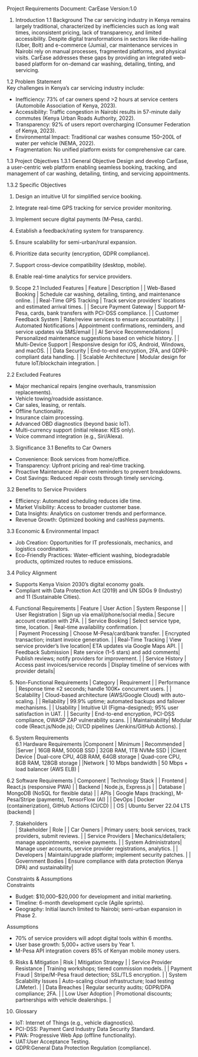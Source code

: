 Project Requirements Document: CarEase 
Version:1.0  
 
1. Introduction
1.1 Background
The car servicing industry in Kenya remains largely traditional, characterized by inefficiencies such as long wait times, inconsistent pricing, lack of transparency, and limited accessibility. Despite digital transformations in sectors like ride-hailing (Uber, Bolt) and e-commerce (Jumia), car maintenance services in Nairobi rely on manual processes, fragmented platforms, and physical visits. CarEase addresses these gaps by providing an integrated web-based platform for on-demand car washing, detailing, tinting, and servicing.  

1.2 Problem Statement  
Key challenges in Kenya’s car servicing industry include:  
- Inefficiency: 73% of car owners spend >2 hours at service centers (Automobile Association of Kenya, 2023).  
- Accessibility: Traffic congestion in Nairobi results in 57-minute daily commutes (Kenya Urban Roads Authority, 2022).  
- Transparency: 92% of users report overcharging (Consumer Federation of Kenya, 2023).  
- Environmental Impact: Traditional car washes consume 150–200L of water per vehicle (NEMA, 2022).  
- Fragmentation: No unified platform exists for comprehensive car care.  

1.3 Project Objectives
1.3.1 General Objective 
Design and develop CarEase, a user-centric web platform enabling seamless booking, tracking, and management of car washing, detailing, tinting, and servicing appointments.  

1.3.2 Specific Objectives
1. Design an intuitive UI for simplified service booking.  
2. Integrate real-time GPS tracking for service provider monitoring.  
3. Implement secure digital payments (M-Pesa, cards).  
4. Establish a feedback/rating system for transparency.  
5. Ensure scalability for semi-urban/rural expansion.  
6. Prioritize data security (encryption, GDPR compliance).  
7. Support cross-device compatibility (desktop, mobile).  
8. Enable real-time analytics for service providers.  


2. Scope
2.1 Included Features 
| Feature                    | Description                                                               |
| Web-Based Booking          | Schedule car washing, detailing, tinting, and maintenance online.         |
| Real-Time GPS Tracking     | Track service providers’ locations and estimated arrival times.           |
| Secure Payment Gateway     | Support M-Pesa, cards, bank transfers with PCI-DSS compliance.            |
| Customer Feedback System   | Rate/review services to ensure accountability.                            |
| Automated Notifications    | Appointment confirmations, reminders, and service updates via SMS/email   |
| AI Service Recommendations | Personalized maintenance suggestions based on vehicle history.            |
| Multi-Device Support       | Responsive design for iOS, Android, Windows, and macOS.                   |
| Data Security              | End-to-end encryption, 2FA, and GDPR-compliant data handling.             |
| Scalable Architecture      | Modular design for future IoT/blockchain integration.                     |

2.2 Excluded Features
- Major mechanical repairs (engine overhauls, transmission replacements).  
- Vehicle towing/roadside assistance.  
- Car sales, leasing, or rentals.  
- Offline functionality.  
- Insurance claim processing.  
- Advanced OBD diagnostics (beyond basic IoT).  
- Multi-currency support (initial release: KES only).  
- Voice command integration (e.g., Siri/Alexa).  


3. Significance 
3.1 Benefits to Car Owners
- Convenience: Book services from home/office.  
- Transparency: Upfront pricing and real-time tracking.  
- Proactive Maintenance: AI-driven reminders to prevent breakdowns.  
- Cost Savings: Reduced repair costs through timely servicing.  

3.2 Benefits to Service Providers  
- Efficiency: Automated scheduling reduces idle time.  
- Market Visibility: Access to broader customer base.  
- Data Insights: Analytics on customer trends and performance.  
- Revenue Growth: Optimized booking and cashless payments.  

3.3 Economic & Environmental Impact  
- Job Creation: Opportunities for IT professionals, mechanics, and logistics coordinators.  
- Eco-Friendly Practices: Water-efficient washing, biodegradable products, optimized routes to reduce emissions.  

3.4 Policy Alignment  
- Supports Kenya Vision 2030’s digital economy goals.  
- Compliant with Data Protection Act (2019) and UN SDGs 9 (Industry) and 11 (Sustainable Cities).  



4. Functional Requirements 
| Feature             | User Action                          | System Response                            |
| User Registration   | Sign up via email/phone/social media.| Secure account creation with 2FA.                   |
| Service Booking     | Select service type, time, location. | Real-time availability confirmation.      |         
| Payment Processing  | Choose M-Pesa/card/bank transfer.    | Encrypted transaction; instant invoice generation.  |
| Real-Time Tracking  | View service provider’s live location| ETA updates via Google Maps API.                    |
| Feedback Submission | Rate service (1–5 stars) and add comments| Publish reviews; notify providers for improvement.  |
| Service History     | Access past invoices/service records | Display timeline of services with provider details| 


5. Non-Functional Requirements 
| Category      | Requirement                                                                     |
| Performance   | Response time ≤2 seconds; handle 100K+ concurrent users.                        |
| Scalability   | Cloud-based architecture (AWS/Google Cloud) with auto-scaling.                  |
| Reliability   | 99.9% uptime; automated backups and failover mechanisms.                        |
| Usability     | Intuitive UI (Figma-designed); 95% user satisfaction in UAT.                    |
| Security      | End-to-end encryption, PCI-DSS compliance, OWASP ZAP vulnerability scans.       |
| Maintainability| Modular code (React.js/Node.js); CI/CD pipelines (Jenkins/GitHub Actions).     |



6. System Requirements  
6.1 Hardware Requirements 
|Component      | Minimum                          | Recommended                               |
|Server         | 16GB RAM, 500GB SSD              | 32GB RAM, 1TB NVMe SSD                    |
|Client Device  | Dual-core CPU, 4GB RAM, 64GB storage | Quad-core CPU, 8GB RAM, 128GB storage |
|Network        | 10 Mbps bandwidth                | 50 Mbps + load balancer (AWS ELB)         |

6.2 Software Requirements
|   Component           | Technology Stack                                                  |
|   Frontend            | React.js (responsive PWA)                                         |
|   Backend             | Node.js, Express.js                                               |
|   Database            | MongoDB (NoSQL for flexible data)                                 |
|   APIs                | Google Maps (tracking), M-Pesa/Stripe (payments), TensorFlow (AI) |
|   DevOps              | Docker (containerization), GitHub Actions (CI/CD)                 |
|   OS                  | Ubuntu Server 22.04 LTS (backend)                                 |



7. Stakeholders  
| Stakeholder        | Role                                                                 |
| Car Owners         | Primary users; book services, track providers, submit reviews.       |
| Service Providers  | Mechanics/detailers; manage appointments, receive payments.          |
| System Administrators| Manage user accounts, service provider registrations, analytics.   |
| Developers         | Maintain/upgrade platform; implement security patches.               |
| Government Bodies  | Ensure compliance with data protection (Kenya DPA) and sustainability|


Constraints & Assumptions  
Constraints 
- Budget: \$10,000–\$20,000 for development and initial marketing.  
- Timeline: 6-month development cycle (Agile sprints).  
- Geography: Initial launch limited to Nairobi; semi-urban expansion in Phase 2.  

Assumptions 
- 70% of service providers will adopt digital tools within 6 months.  
- User base growth: 5,000+ active users by Year 1.  
- M-Pesa API integration covers 85% of Kenyan mobile money users.  


9. Risks & Mitigation 
| Risk                         | Mitigation Strategy                                              |
| Service Provider Resistance  | Training workshops; tiered commission models.                    |
| Payment Fraud                | Stripe/M-Pesa fraud detection; SSL/TLS encryption.               |
| System Scalability Issues    | Auto-scaling cloud infrastructure; load testing (JMeter).        |
| Data Breaches                | Regular security audits; GDPR/DPA compliance; 2FA.               |
| Low User Adoption            | Promotional discounts; partnerships with vehicle dealerships.    |



10. Glossary 
- IoT: Internet of Things (e.g., vehicle diagnostics).  
- PCI-DSS: Payment Card Industry Data Security Standard.  
- PWA: Progressive Web App (offline functionality).  
- UAT:User Acceptance Testing.  
- GDPR:General Data Protection Regulation (compliance).  

